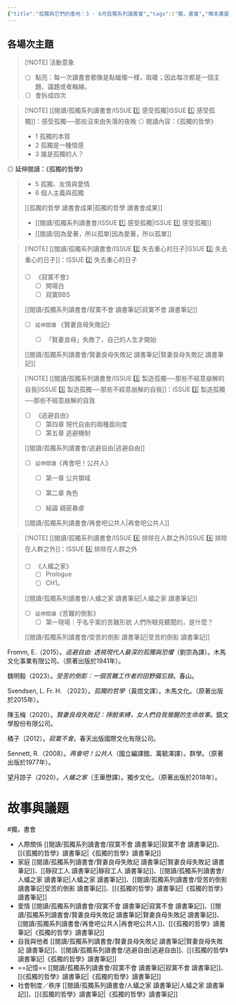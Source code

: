 ```yaml
---
{"title":"孤獨與它們的產地｜3 - 6月孤獨系列讀書會","tags":["獨，書會","橋本書屋","Reading_Notes"],"dg-publish":true,"status":"✅ Done","permalink":"/閱讀/孤獨系列讀書會/孤獨與它們的產地/","dgPassFrontmatter":true,"created":"2024-03-30T21:03:43.000+08:00","updated":"2025-05-10T22:01:51.971+08:00"}
---
```



## 各場次主題

> [!NOTE] 活動意象
> - [ ] 點亮：每一次讀書會都像是點蠟燭一樣，取暖；因此每次都是一個主題、議題或者軸線。
> - [ ] 會拆成四次




> [!NOTE] [[閱讀/孤獨系列讀書會/ISSUE 1️⃣ 感受孤獨\|ISSUE 1️⃣ 感受孤獨]]：感受孤獨──那些沒來由失落的夜晚
> ◎ 閱讀內容：《孤獨的哲學》
> - 1 孤獨的本質
> - 2 孤獨是一種情感
> - 3 誰是孤獨的人？
> 
◎ 延伸閱讀：《孤獨的哲學》 
> - 5 孤獨、友情與愛情
> - 6 個人主義與孤獨
> 
> [[孤獨的哲學 讀書會成果\|孤獨的哲學 讀書會成果]]
> - [[閱讀/孤獨系列讀書會/ISSUE 1️⃣ 感受孤獨\|ISSUE 1️⃣ 感受孤獨]]
> - [[閱讀/因為愛著，所以孤單\|因為愛著，所以孤單]]


> [!NOTE] [[閱讀/孤獨系列讀書會/ISSUE 2️⃣ 失去重心的日子\|ISSUE 2️⃣ 失去重心的日子]]：ISSUE 2️⃣ 失去重心的日子
>  - [ ] 《寂寞不會》
>    - [ ] 開場白
>    - [ ] 寂寞BBS
> 
> [[閱讀/孤獨系列讀書會/寂寞不會 讀書筆記\|寂寞不會 讀書筆記]]
> 
> - [ ] `延伸閱讀` 《賢妻良母失敗記》
>    - [ ] 「賢妻良母」失敗了，自己的人生才開始
> 
> 
> [[閱讀/孤獨系列讀書會/賢妻良母失敗記 讀書筆記\|賢妻良母失敗記 讀書筆記]]



> [!NOTE] [[閱讀/孤獨系列讀書會/ISSUE 3️⃣ 製造孤獨──那些不經意崩解的自我\|ISSUE 3️⃣ 製造孤獨──那些不經意崩解的自我]]：ISSUE 3️⃣ 製造孤獨──那些不經意崩解的自我
> - [ ] 《逃避自由》
>   - [ ] 第四章 現代自由的兩種面向度
>   - [ ] 第五章 逃避機制 
> 
> [[閱讀/孤獨系列讀書會/逃避自由\|逃避自由]]
> 
> - [ ] `延伸閱讀`《再會吧！公共人》
>   - [ ] 第一章 公共領域
>         
>   - [ ] 第二章 角色
>   - [ ] 結論 親密暴虐
>
> [[閱讀/孤獨系列讀書會/再會吧公共人\|再會吧公共人]]


> [!NOTE] [[閱讀/孤獨系列讀書會/ISSUE 4️⃣ 排除在人群之外\|ISSUE 4️⃣ 排除在人群之外]]：ISSUE 4️⃣ 排除在人群之外
> - [ ] 《人蟻之家》
>   - [ ] Prologue
>   - [ ] CH1。
>         
> [[閱讀/孤獨系列讀書會/人蟻之家 讀書筆記\|人蟻之家 讀書筆記]]
>
> - [ ] `延伸閱讀`《苦難的倒影》
>    - [ ] 第一現場｜乎名乎案的苦難形貌 人們所眼見聽聞的，是什麼？
>          
> [[閱讀/孤獨系列讀書會/受苦的倒影 讀書筆記\|受苦的倒影 讀書筆記]]



Fromm, E.（2015）。<font face=DFkai-SB><i>逃避自由: 透視現代人最深的孤獨與恐懼</i></font>（劉宗為譯）。木馬文化事業有限公司。（原著出版於1941年）。

魏明毅（2023）。<font face=DFkai-SB><i>受苦的倒影：一個苦難工作者的田野備忘錄</i></font>。春山。

Svendsen, L. Fr. H. （2023）。<font face=DFkai-SB><i>孤獨的哲學</i></font>（黃煜文譯）。木馬文化。（原著出版於2015年）。

陳玉梅（2020）。<font face=DFkai-SB><i>賢妻良母失敗記：掙脫束縛，女人們自我覺醒的生命故事</i></font>。鏡文學股份有限公司。

橘子（2012）。<font face=DFkai-SB><i>寂寞不會</i></font>。春天出版國際文化有限公司。

Sennett, R.（2008）。<font face=DFkai-SB><i>再會吧！公共人</i></font>（國立編譯館、萬毓澤譯）。群學。（原著出版於1977年）。

望月諒子（2020）。<font face=DFkai-SB><i>人蟻之家</i></font>（王華懋譯）。獨步文化。（原著出版於2018年）。


# 故事與議題

#獨，書會 


- 人際關係  [[閱讀/孤獨系列讀書會/寂寞不會 讀書筆記\|寂寞不會 讀書筆記]]、[[《孤獨的哲學》讀書筆記\|《孤獨的哲學》讀書筆記]]
- 家庭 [[閱讀/孤獨系列讀書會/賢妻良母失敗記 讀書筆記\|賢妻良母失敗記 讀書筆記]]、[[靜寂工人 讀書筆記\|靜寂工人 讀書筆記]]、[[閱讀/孤獨系列讀書會/人蟻之家 讀書筆記\|人蟻之家 讀書筆記]]、[[閱讀/孤獨系列讀書會/受苦的倒影 讀書筆記\|受苦的倒影 讀書筆記]]、[[《孤獨的哲學》讀書筆記\|《孤獨的哲學》讀書筆記]]
- 愛情 [[閱讀/孤獨系列讀書會/寂寞不會 讀書筆記\|寂寞不會 讀書筆記]]、[[閱讀/孤獨系列讀書會/賢妻良母失敗記 讀書筆記\|賢妻良母失敗記 讀書筆記]]、[[閱讀/孤獨系列讀書會/再會吧公共人\|再會吧公共人]]、[[《孤獨的哲學》讀書筆記\|《孤獨的哲學》讀書筆記]]
- 自我與他者 [[閱讀/孤獨系列讀書會/賢妻良母失敗記 讀書筆記\|賢妻良母失敗記 讀書筆記]]、[[閱讀/孤獨系列讀書會/逃避自由\|逃避自由]]、[[《孤獨的哲學》讀書筆記\|《孤獨的哲學》讀書筆記]]
- ==記憶==  [[閱讀/孤獨系列讀書會/寂寞不會 讀書筆記\|寂寞不會 讀書筆記]]、[[《孤獨的哲學》讀書筆記\|《孤獨的哲學》讀書筆記]]
- 社會制度／秩序 [[閱讀/孤獨系列讀書會/人蟻之家 讀書筆記\|人蟻之家 讀書筆記]]、[[《孤獨的哲學》讀書筆記\|《孤獨的哲學》讀書筆記]]
